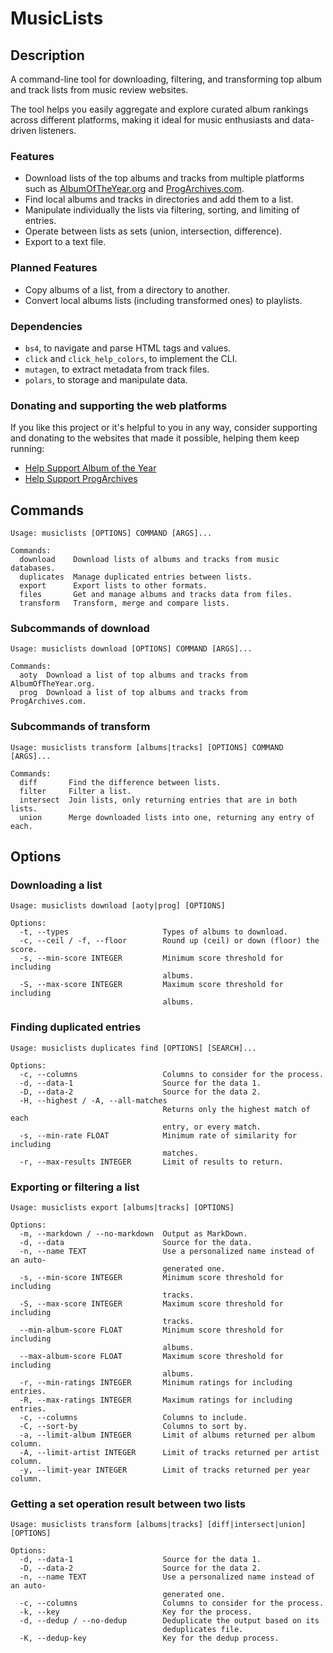 # MusicLists

## Description

A command-line tool for downloading, filtering, and transforming top album and
track lists from music review websites.

The tool helps you easily aggregate and explore curated album rankings across
different platforms, making it ideal for music enthusiasts and data-driven
listeners.

### Features

- Download lists of the top albums and tracks from multiple platforms such as
  [AlbumOfTheYear.org](https://www.albumoftheyear.org/) and
  [ProgArchives.com](https://www.progarchives.com/).
- Find local albums and tracks in directories and add them to a list.
- Manipulate individually the lists via filtering, sorting, and limiting of
  entries.
- Operate between lists as sets (union, intersection, difference).
- Export to a text file.

### Planned Features

- Copy albums of a list, from a directory to another.
- Convert local albums lists (including transformed ones) to playlists.

### Dependencies

- `bs4`, to navigate and parse HTML tags and values.
- `click` and `click_help_colors`, to implement the CLI.
- `mutagen`, to extract metadata from track files.
- `polars`, to storage and manipulate data.

### Donating and supporting the web platforms

If you like this project or it's helpful to you in any way, consider
supporting and donating to the websites that made it possible, helping them
keep running:

- [Help Support Album of the Year](https://www.albumoftheyear.org/donate/)
- [Help Support ProgArchives](https://www.paypal.com/donate/?hosted_button_id=DRNRB8RG8NUN2)

## Commands

```
Usage: musiclists [OPTIONS] COMMAND [ARGS]...

Commands:
  download    Download lists of albums and tracks from music databases.
  duplicates  Manage duplicated entries between lists.
  export      Export lists to other formats.
  files       Get and manage albums and tracks data from files.
  transform   Transform, merge and compare lists.
```

### Subcommands of download

```
Usage: musiclists download [OPTIONS] COMMAND [ARGS]...

Commands:
  aoty  Download a list of top albums and tracks from AlbumOfTheYear.org.
  prog  Download a list of top albums and tracks from ProgArchives.com.
```

### Subcommands of transform

```
Usage: musiclists transform [albums|tracks] [OPTIONS] COMMAND [ARGS]...

Commands:
  diff       Find the difference between lists.
  filter     Filter a list.
  intersect  Join lists, only returning entries that are in both lists.
  union      Merge downloaded lists into one, returning any entry of each.
```

## Options

### Downloading a list

```
Usage: musiclists download [aoty|prog] [OPTIONS]

Options:
  -t, --types                     Types of albums to download.
  -c, --ceil / -f, --floor        Round up (ceil) or down (floor) the score.
  -s, --min-score INTEGER         Minimum score threshold for including
                                  albums.
  -S, --max-score INTEGER         Maximum score threshold for including
                                  albums.
```

### Finding duplicated entries

```
Usage: musiclists duplicates find [OPTIONS] [SEARCH]...

Options:
  -c, --columns                   Columns to consider for the process.
  -d, --data-1                    Source for the data 1.
  -D, --data-2                    Source for the data 2.
  -H, --highest / -A, --all-matches
                                  Returns only the highest match of each
                                  entry, or every match.
  -s, --min-rate FLOAT            Minimum rate of similarity for including
                                  matches.
  -r, --max-results INTEGER       Limit of results to return.
```

### Exporting or filtering a list

```
Usage: musiclists export [albums|tracks] [OPTIONS]

Options:
  -m, --markdown / --no-markdown  Output as MarkDown.
  -d, --data                      Source for the data.
  -n, --name TEXT                 Use a personalized name instead of an auto-
                                  generated one.
  -s, --min-score INTEGER         Minimum score threshold for including
                                  tracks.
  -S, --max-score INTEGER         Maximum score threshold for including
                                  tracks.
  --min-album-score FLOAT         Minimum score threshold for including
                                  albums.
  --max-album-score FLOAT         Maximum score threshold for including
                                  albums.
  -r, --min-ratings INTEGER       Minimum ratings for including entries.
  -R, --max-ratings INTEGER       Maximum ratings for including entries.
  -c, --columns                   Columns to include.
  -C, --sort-by                   Columns to sort by.
  -a, --limit-album INTEGER       Limit of albums returned per album column.
  -A, --limit-artist INTEGER      Limit of tracks returned per artist column.
  -y, --limit-year INTEGER        Limit of tracks returned per year column.
```

### Getting a set operation result between two lists

```
Usage: musiclists transform [albums|tracks] [diff|intersect|union] [OPTIONS]

Options:
  -d, --data-1                    Source for the data 1.
  -D, --data-2                    Source for the data 2.
  -n, --name TEXT                 Use a personalized name instead of an auto-
                                  generated one.
  -c, --columns                   Columns to consider for the process.
  -k, --key                       Key for the process.
  -d, --dedup / --no-dedup        Deduplicate the output based on its
                                  deduplicates file.
  -K, --dedup-key                 Key for the dedup process.
```
